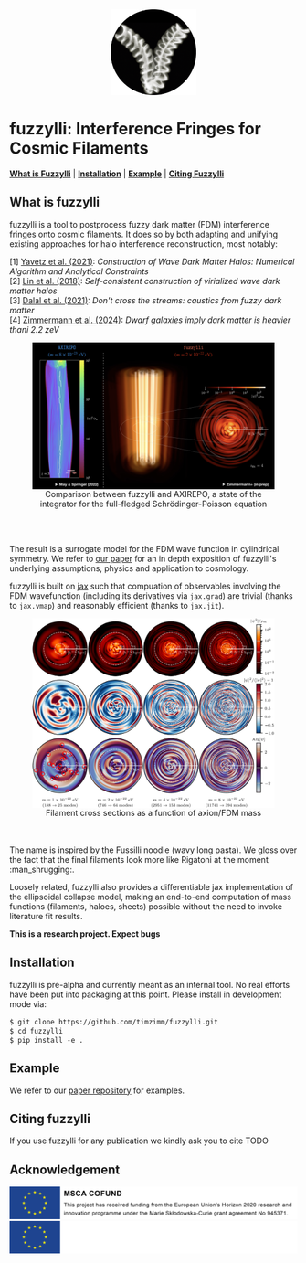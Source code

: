 <div align="center">
<img
src="https://github.com/timzimm/fuzzylli/blob/3e972ebae28f78273f88248e488dea43f7fcc31a/images/logo.png" alt="logo" width="150"></img>
</div>

# fuzzylli: Interference Fringes for Cosmic Filaments
[**What is Fuzzylli**](#what-is-fuzzylli)
| [**Installation**](#installation)
| [**Example**](#example)
| [**Citing Fuzzylli**](#citing-fuzzylli)

## What is fuzzylli
fuzzylli is a tool to postprocess fuzzy dark matter (FDM) interference fringes
onto cosmic filaments. It does so by both adapting and unifying existing approaches for halo
interference reconstruction, most notably:

[1] [Yavetz et al. (2021)](https://arxiv.org/abs/2109.06125):
_Construction of Wave Dark Matter Halos: Numerical Algorithm and Analytical Constraints_
<br>
[2] [Lin et al. (2018)](https://arxiv.org/abs/1801.02320):
_Self-consistent construction of virialized wave dark matter halos_
<br>
[3] [Dalal et al. (2021)](https://arxiv.org/abs/2011.13141):
_Don't cross the streams: caustics from fuzzy dark matter_
<br>
[4] [Zimmermann et al. (2024)](https://arxiv.org/abs/2405.20374):
_Dwarf galaxies imply dark matter is heavier thani 2.2 zeV_

<figure>
  <img src="https://github.com/timzimm/fuzzylli/blob/0d792d8d018cb6a44108581965902cfc148f8aeb/images/comparison.png" alt="" width="750" align="center">
  <figcaption align="center">Comparison between fuzzylli and AXIREPO, a state of the
  integrator for the full-fledged Schrödinger-Poisson equation</figcaption>
</figure>
<br/><br/>

The result is a surrogate model for the FDM wave function in 
cylindrical symmetry. We refer to [our paper](#citing-fuzzylli)
for an in depth exposition of fuzzylli's underlying assumptions, physics and application
to cosmology.

fuzzylli is built on [jax](https://github.com/google/jax) such that compuation of observables 
involving the FDM wavefunction
(including its derivatives via `jax.grad`) are trivial (thanks to `jax.vmap`) and 
reasonably efficient (thanks to `jax.jit`).

<figure>
  <img src="https://github.com/timzimm/fuzzylli/blob/fca7a9bca0a1dbd60dfa59b4b30f2cdb3e930b81/images/crossection.png" alt="" width="750" align="center">
  <figcaption align="center">Filament cross sections as a function of axion/FDM mass</figcaption>
</figure>
<br/><br/>
The name is inspired by the Fussilli noodle (wavy long pasta). We gloss over the
fact that the final filaments look more like Rigatoni at the moment
:man_shrugging:.

Loosely related, fuzzylli also provides a differentiable jax implementation of
the ellipsoidal collapse model, making an end-to-end computation of mass
functions (filaments, haloes, sheets) possible without the need to invoke literature fit 
results.

**This is a research project. Expect bugs**

## Installation
fuzzylli is pre-alpha and currently meant as an internal tool. No real efforts
have been put into packaging at this point. Please install in development mode
via:
```console
$ git clone https://github.com/timzimm/fuzzylli.git
$ cd fuzzylli
$ pip install -e .
```

## Example
We refer to our [paper repository](https://github.com/timzimm/fdm_filaments) for
examples.

## Citing fuzzylli
If you use fuzzylli for any publication we kindly ask you to cite
TODO

## Acknowledgement
![eu](https://github.com/timzimm/fuzzylli/blob/fca7a9bca0a1dbd60dfa59b4b30f2cdb3e930b81/images/eu_acknowledgement_compsci_3.png#gh-light-mode-only)
![eu](https://github.com/timzimm/fuzzylli/blob/fca7a9bca0a1dbd60dfa59b4b30f2cdb3e930b81/images/eu_acknowledgement_compsci_3_white.png#gh-dark-mode-only)
